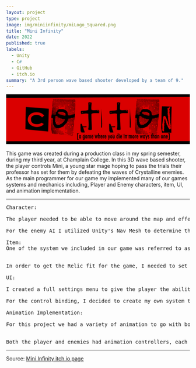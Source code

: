 ```yaml
---
layout: project
type: project
image: img/miniinfinity/miLogo_Squared.png
title: "Mini Infinity"
date: 2022
published: true
labels:
  - Unity
  - C#
  - GitHub
  - itch.io
summary: "A 3rd person wave based shooter developed by a team of 9."
---
```


<img class="img-fluid" src="../img/cotton/cotton-header.png">

This game was created during a production class in my spring semester, during my third year, at Champlain College. In this 3D wave based shooter, the player controls Mini, a young star mage hoping to pass the trials their professor has set for them by defeating the waves of Crystalline enemies. As the main programmer for our game my implemented many of our games systems and mechanics including, Player and Enemy characters, item, UI, and animation implementation.

<hr>

<pre>
Character:

The player needed to be able to move around the map and effectively combat the approaching enemies meanwhile the enemies needed to be able to move towards and attack the player. To handle all of this I created a player movement and actions system and multiple enemy AI's to allow for the necessary interaction between the two groups.

For the enemy AI I utilized Unity's Nav Mesh to determine the moveable terrain. And each enemy type had its own behavior system which helped to determine how it should act depending on what is happening in the world around it. Pictured bellow is a piece of Ranged Enemy AI:

Item:
One of the system we included in our game was referred to as the Relic system. Relics are items that can spawn throughout the game and help the player if they are being overwhelmed by the number of enemies around them. In the game we only have one type of Relic, the Leo or Fire Relic (Pictured bellow). The Leo Relic when put on the ground would blast out a cone of fire destroying any enemies which came in its path.


In order to get the Relic fit for the game, I needed to set a framework to allow for the Relic to have 2 different materials (depending on if it's active or not), the flame VFX and the behind the scenes code that made it all come together and work seamlessly. This was handled in a way which allowed for an easy conversion to an item base class if we able to add more Relics. Pictured bellow is the Relic:

UI:

I created a full settings menu to give the player the ability to customize the experience they are having while playing the game, with options to adjust volume, rebind their controls, and change camera sensitivity. In while in play there are multiple panels which convey to the player information about their run: Health, score, wave number and number of active enemies.

For the control binding, I decided to create my own system to manage and store the player preferences and update any scripts which rely on player input. Like with the rest of the settings menu values, when the game is closed the player settings are saved and reloaded when the player next interacts with the settings menu.

Animation Implementation:

For this project we had a variety of animation to go with both our main character and our enemies. For each animated model, I needed to create an animation controller and appropriately link them up to the actions the player and enemies were taking to provide accurate visual feedback


Both the player and enemies had animation controllers, each controller established how the animations could and would transition between each other. In different movement and attack script for the characters, variables were set which changed what animations were active depending on what the player was doing. Pictured bellow is the player animation controller:
</pre>

<hr>

Source: <a href="https://home-fries-and-associates.itch.io/mini-infinity">Mini Infinity itch.io page</a>
